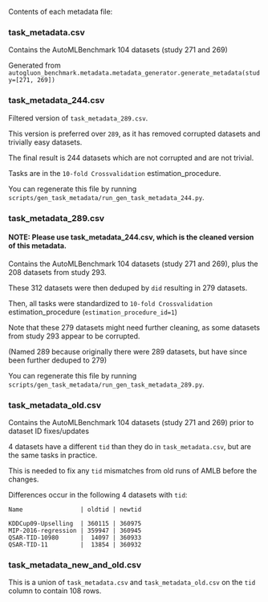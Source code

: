 Contents of each metadata file:

### task_metadata.csv

Contains the AutoMLBenchmark 104 datasets (study 271 and 269)

Generated from `autogluon_benchmark.metadata.metadata_generator.generate_metadata(study=[271, 269])`

### task_metadata_244.csv

Filtered version of `task_metadata_289.csv`.

This version is preferred over `289`, as it has removed corrupted datasets and trivially easy datasets.

The final result is 244 datasets which are not corrupted and are not trivial.

Tasks are in the `10-fold Crossvalidation` estimation_procedure.

You can regenerate this file by running `scripts/gen_task_metadata/run_gen_task_metadata_244.py`.

### task_metadata_289.csv

#### NOTE: Please use task_metadata_244.csv, which is the cleaned version of this metadata.

Contains the AutoMLBenchmark 104 datasets (study 271 and 269), plus the 208 datasets from study 293.

These 312 datasets were then deduped by `did` resulting in 279 datasets.

Then, all tasks were standardized to `10-fold Crossvalidation` estimation_procedure (`estimation_procedure_id=1`)

Note that these 279 datasets might need further cleaning, as some datasets from study 293 appear to be corrupted.

(Named 289 because originally there were 289 datasets, but have since been further deduped to 279)

You can regenerate this file by running `scripts/gen_task_metadata/run_gen_task_metadata_289.py`.

### task_metadata_old.csv

Contains the AutoMLBenchmark 104 datasets (study 271 and 269) prior to dataset ID fixes/updates

4 datasets have a different `tid` than they do in `task_metadata.csv`, but are the same tasks in practice.

This is needed to fix any `tid` mismatches from old runs of AMLB before the changes.

Differences occur in the following 4 datasets with `tid`:

```
Name                | oldtid | newtid

KDDCup09-Upselling  | 360115 | 360975
MIP-2016-regression | 359947 | 360945
QSAR-TID-10980      |  14097 | 360933
QSAR-TID-11         |  13854 | 360932
```

### task_metadata_new_and_old.csv

This is a union of `task_metadata.csv` and `task_metadata_old.csv` on the `tid` column to contain 108 rows.

